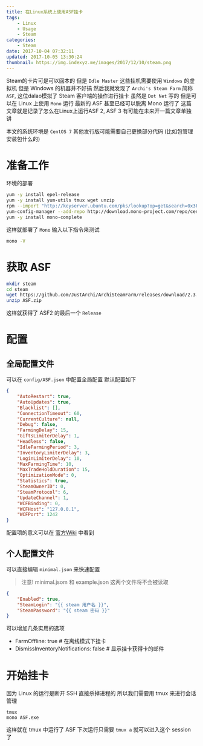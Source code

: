 ```yaml
---
title: 在Linux系统上使用ASF挂卡
tags: 
    - Linux
    - Usage
    - Steam
categories:
    - Steam
date: 2017-10-04 07:32:11
updated: 2017-10-05 13:30:24
thumbnail: https://img.indexyz.me/images/2017/12/10/steam.png
---
```

Steam的卡片可是可以回本的 但是 `Idle Master` 这些挂机需要使用 `Windows` 的虚拟机 但是 Windows 的机器并不好搞 然后我就发现了 `Archi's Steam Farm` 简称 `ASF`, 这位dalao模拟了 Steam 客户端的操作进行挂卡 虽然是 `Dot Net` 写的 但是可以在 Linux 上使用 `Mono` 运行 最新的 ASF 甚至已经可以脱离 Mono 运行了 这篇文章就是记录了怎么在Linux上运行ASF 2, ASF 3 有可能在未来开一篇文章单独讲

<!-- more -->

本文的系统环境是 `CentOS 7` 其他发行版可能需要自己更换部分代码 (比如包管理安装包什么的)
# 准备工作

环境的部署
```bash
yum -y install epel-release
yum -y install yum-utils tmux wget unzip 
rpm --import "http://keyserver.ubuntu.com/pks/lookup?op=get&search=0x3FA7E0328081BFF6A14DA29AA6A19B38D3D831EF"   
yum-config-manager --add-repo http://download.mono-project.com/repo/centos/
yum -y install mono-complete
```
这样就部署了 `Mono` 
输入以下指令来测试
```bash
mono -V
```

# 获取 ASF
```bash
mkdir steam
cd steam
wget https://github.com/JustArchi/ArchiSteamFarm/releases/download/2.3.2.4/ASF.zip
unzip ASF.zip
```
这样就获得了 ASF2 的最后一个 `Release`

# 配置
## 全局配置文件
可以在 `config/ASF.json` 中配置全局配置 默认配置如下
```json
{
    "AutoRestart": true,
    "AutoUpdates": true,
    "Blacklist": [],
    "ConnectionTimeout": 60,
    "CurrentCulture": null,
    "Debug": false,
    "FarmingDelay": 15,
    "GiftsLimiterDelay": 1,
    "Headless": false,
    "IdleFarmingPeriod": 3,
    "InventoryLimiterDelay": 3,
    "LoginLimiterDelay": 10,
    "MaxFarmingTime": 10,
    "MaxTradeHoldDuration": 15,
    "OptimizationMode": 0,
    "Statistics": true,
    "SteamOwnerID": 0,
    "SteamProtocol": 6,
    "UpdateChannel": 1,
    "WCFBinding": 0,
    "WCFHost": "127.0.0.1",
    "WCFPort": 1242
}
```

配置项的意义可以在 [官方Wiki](https://github.com/JustArchi/ArchiSteamFarm/wiki/Configuration) 中看到
## 个人配置文件
可以直接编辑 `minimal.json` 来快速配置
> 注意! minimal.jsom 和 example.json 这两个文件将不会被读取
```json
{
    "Enabled": true,
    "SteamLogin": "{{ steam 用户名 }}",
    "SteamPassword": "{{ steam 密码 }}"
}
```
可以增加几条实用的选项
- FarmOffline: true  # 在离线模式下挂卡
- DismissInventoryNotifications: false  # 显示挂卡获得卡的邮件


# 开始挂卡
因为 Linux 的运行是断开 SSH 直接杀掉进程的 所以我们需要用 tmux 来进行会话管理
```
tmux
mono ASF.exe
```
这样就在 tmux 中运行了 ASF 下次运行只需要 `tmux a` 就可以进入这个 session 了
